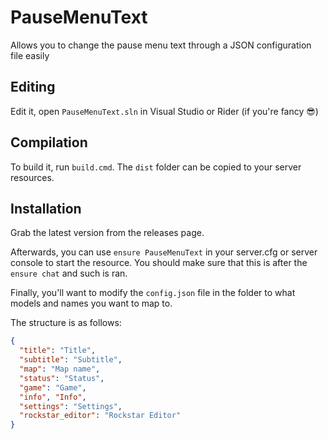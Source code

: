 # PauseMenuText
Allows you to change the pause menu text through a JSON configuration file easily

## Editing

Edit it, open `PauseMenuText.sln` in Visual Studio or Rider (if you're fancy 😎)

## Compilation

To build it, run `build.cmd`. The `dist` folder can be copied to your server resources.

## Installation

Grab the latest version from the releases page.

Afterwards, you can use `ensure PauseMenuText` in your server.cfg or server console to start the resource. You should make sure that this is after the `ensure chat` and such is ran.

Finally, you'll want to modify the `config.json` file in the folder to what models and names you want to map to.

The structure is as follows:

```json
{
  "title": "Title",
  "subtitle": "Subtitle",
  "map": "Map name",
  "status": "Status",
  "game": "Game",
  "info", "Info",
  "settings": "Settings",
  "rockstar_editor": "Rockstar Editor"
}
```
